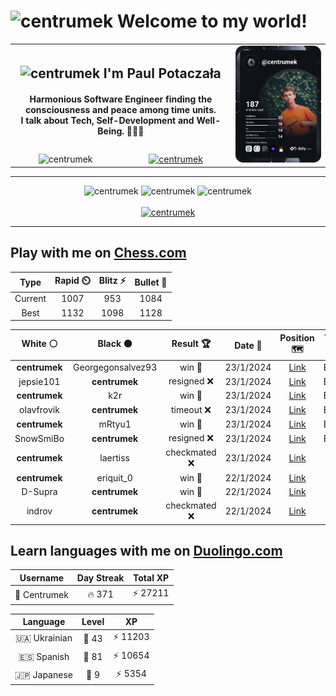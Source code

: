 <h1>
  <img
    src="https://emojis.slackmojis.com/emojis/images/1531849430/4246/blob-sunglasses.gif"
    width="30"
    alt="centrumek"
  />
  Welcome to my world!
</h1>

<table>
  <tbody>
    <tr>
      <td align="center" width="70%" colspan="2">
        <h2>
          <img
            src="https://raw.githubusercontent.com/MartinHeinz/MartinHeinz/master/wave.gif"
            width="30px"
            alt="centrumek"
          />
          I'm Paul Potaczała
        </h2>
        <h4>
          Harmonious Software Engineer finding the consciousness and peace among time units.
          <br/>
          I talk about Tech, Self-Development and Well-Being. 🌿🧘🚀
        </h4>
      </td>
      <td width="30%" rowspan="2">
        <a href="https://app.daily.dev/centrumek">
          <img
            src="./devcard.svg"
            alt="centrumek"
          />
        </a>
      </td>
    </tr>
    <tr align="center">
      <td>
        <img
          src="https://komarev.com/ghpvc/?username=centrumek&label=visitors&color=0e75b6&style=flat"
          alt="centrumek"
        >
      </td>
      <td>
        <a href="https://stackoverflow.com/users/14496012/centrumek">
          <img
            src="https://stackoverflow.com/users/flair/14496012.png?theme=dark"
            alt="centrumek"
          >
        </a>
      </td>
    </tr>
  </tbody>
</table>

---
<div align="center">
  <img 
    src="https://github-readme-stats.vercel.app/api?username=centrumek&show_icons=true&count_private=true&theme=dark&hide_border=true&hide=issues,contribs&bg_color=00000000"
    alt="centrumek"
  />
  <img
    src="https://github-readme-stats.vercel.app/api/top-langs/?username=centrumek&layout=compact&hide_border=true&theme=dark&bg_color=00000000&langs_count=6&exclude_repo=air-statistic-app"
    alt="centrumek"
  />
  <img 
    src="https://github-readme-streak-stats.herokuapp.com?user=centrumek&theme=dark&hide_border=true&background=FFFFFF00"
    alt="centrumek"
  />
  <br/>
  <br/>
  <a href="https://www.buymeacoffee.com/centrumek">
    <img
      src="https://cdn.buymeacoffee.com/buttons/v2/default-orange.png"
      height="50"
      width="210"
      alt="centrumek"
    />
  </a>
</div>

---

## Play with me on [Chess.com](https://www.chess.com/member/centrumek)

<div align="center">
<!--START_SECTION:chessStats-->
<!-- Automatically generated with https://github.com/Balastrong/chess-stats-action -->

| Type | Rapid ⏲️ | Blitz ⚡ | Bullet 🔫 |
|:---:|:---:|:---:|:---:|
| Current | 1007 | 953 | 1084 |
| Best | 1132 | 1098 | 1128 |

| White ⚪ | Black ⚫ | Result 🏆 | Date 📅 | Position 🗺️ | Type 🕕 |
|:---:|:---:|:---:|:---:|:---:|:---:|
| **centrumek** | Georgegonsalvez93 | win 🥇 | 23/1/2024 | <a href="http://www.ee.unb.ca/cgi-bin/tervo/fen.pl?select=6k1/1R3p1p/1KRqp1p1/3p4/3P2P1/4PP1P/r4n2/1Q6 b - -">Link</a> | Bullet |
| jepsie101 | **centrumek** | resigned ❌ | 23/1/2024 | <a href="http://www.ee.unb.ca/cgi-bin/tervo/fen.pl?select=8/8/2QP4/R7/5k2/1N1P4/5K2/8 b - -">Link</a> | Bullet |
| **centrumek** | k2r | win 🥇 | 23/1/2024 | <a href="http://www.ee.unb.ca/cgi-bin/tervo/fen.pl?select=6k1/5ppp/1K6/3R4/6P1/7P/3p4/2rN4 b - -">Link</a> | Bullet |
| olavfrovik | **centrumek** | timeout ❌ | 23/1/2024 | <a href="http://www.ee.unb.ca/cgi-bin/tervo/fen.pl?select=8/pp6/2n5/2P1k3/KP2P3/6r1/P7/8 b - b3">Link</a> | Bullet |
| **centrumek** | mRtyu1 | win 🥇 | 23/1/2024 | <a href="http://www.ee.unb.ca/cgi-bin/tervo/fen.pl?select=6k1/6p1/5p1p/p3r3/P3p3/1Q1pR1P1/3B3P/6K1 b - -">Link</a> | Bullet |
| SnowSmiBo | **centrumek** | resigned ❌ | 23/1/2024 | <a href="http://www.ee.unb.ca/cgi-bin/tervo/fen.pl?select=8/p7/1p3k2/7R/1P2p3/4P1P1/P6P/6K1 b - -">Link</a> | Bullet |
| **centrumek** | laertiss | checkmated ❌ | 23/1/2024 | <a href="http://www.ee.unb.ca/cgi-bin/tervo/fen.pl?select=K7/8/5p2/8/8/q5k1/1q6/8 w - -">Link</a> | Blitz |
| **centrumek** | eriquit_0 | win 🥇 | 22/1/2024 | <a href="http://www.ee.unb.ca/cgi-bin/tervo/fen.pl?select=8/1p3k1R/pPrbbp2/P1p1p3/2PpP1PN/1N1P2K1/8/8 b - -">Link</a> | Blitz |
| D-Supra | **centrumek** | win 🥇 | 22/1/2024 | <a href="http://www.ee.unb.ca/cgi-bin/tervo/fen.pl?select=8/8/k1p5/P5p1/1PR3Pp/4p2P/5PK1/3r4 w - -">Link</a> | Blitz |
| indrov | **centrumek** | checkmated ❌ | 22/1/2024 | <a href="http://www.ee.unb.ca/cgi-bin/tervo/fen.pl?select=r1bq2r1/ppp2n2/3pkp2/3N1Qp1/4P3/8/PPP2PPP/R1B2RK1 b - -">Link</a> | Blitz |

<!--END_SECTION:chessStats-->
</div>

## Learn languages with me on [Duolingo.com](https://www.duolingo.com/profile/Centrumek)

<div align="center">
<!--START_SECTION:duolingoStats-->
<!-- Automatically generated with https://github.com/centrumek/duolingo-readme-stats-->

| Username | Day Streak | Total XP |
|:---:|:---:|:---:|
| 👤 Centrumek | 🔥 371 | ⚡ 27211 |

| Language | Level | XP |
|:---:|:---:|:---:|
| 🇺🇦 Ukrainian | 👑 43 | ⚡ 11203 |
| 🇪🇸 Spanish | 👑 81 | ⚡ 10654 |
| 🇯🇵 Japanese | 👑 9 | ⚡ 5354 |

<!--END_SECTION:duolingoStats-->
</div>
<!--
**centrumek/centrumek** is a ✨ _special_ ✨ repository because its `README.md` (this file) appears on your GitHub profile.

Here are some ideas to get you started:

- 🔭 I’m currently working on ...
- 🌱 I’m currently learning ...
- 👯 I’m looking to collaborate on ...
- 🤔 I’m looking for help with ...
- 💬 Ask me about ...
- 📫 How to reach me: ...
- 😄 Pronouns: ...
- ⚡ Fun fact: ...
-->
